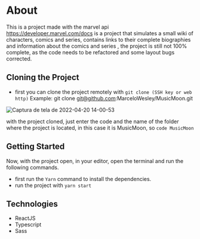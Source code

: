 # About
This is a project made with the marvel api https://developer.marvel.com/docs is a project that simulates a small wiki of characters, comics and series, contains links to their complete biographies and information about the comics and series , the project is still not 100% complete, as the code needs to be refactored and some layout bugs corrected.

##  Cloning the Project
- first you can clone the project remotely with ```git clone (SSH key or web http)``` Example: git clone git@github.com:MarceloWesley/MusicMoon.git


 ![Captura de tela de 2022-04-20 14-00-53](https://user-images.githubusercontent.com/88109070/164284445-021a85e2-9a45-4622-b711-c4d9119a0a0f.png)

   with the project cloned, just enter the code and the name of the folder where the project is located, in this case it is MusicMoon, so ```code MusicMoon```
   
 ## Getting Started
   Now, with the project open, in your editor, open the terminal and run the following commands.
 
- first run the ```Yarn``` command to install the dependencies.
- run the project with ```yarn start```


## Technologies 
- ReactJS
- Typescript
- Sass
